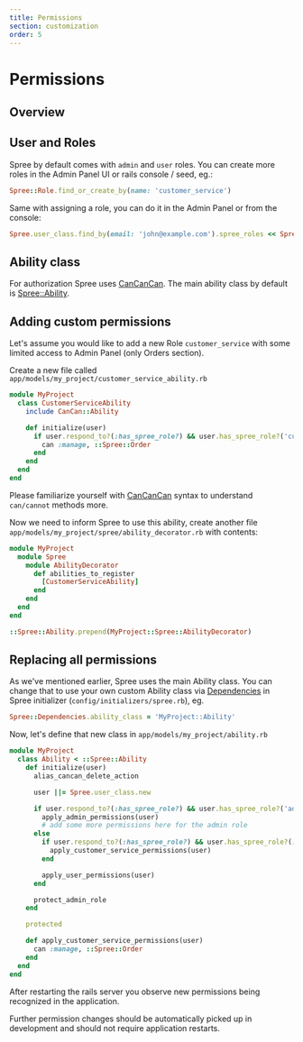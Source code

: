```yaml
---
title: Permissions
section: customization
order: 5
---
```


# Permissions

## Overview

## User and Roles

Spree by default comes with `admin` and `user` roles. You can create more roles in the Admin Panel UI or rails console / seed, eg.:

```ruby
Spree::Role.find_or_create_by(name: 'customer_service')
```

Same with assigning a role, you can do it in the Admin Panel or from the console:

```ruby
Spree.user_class.find_by(email: 'john@example.com').spree_roles << Spree::Role.find_or_create_by(name: 'customer_service')
```

## Ability class

For authorization Spree uses [CanCanCan](https://github.com/CanCanCommunity/cancancan). The main ability class by default is [Spree::Ability](https://github.com/spree/spree/blob/master/core/app/models/spree/ability.rb).

## Adding custom permissions

Let's assume you would like to add a new Role `customer_service` with some limited access to Admin Panel \(only Orders section\).

Create a new file called `app/models/my_project/customer_service_ability.rb`

```ruby
module MyProject
  class CustomerServiceAbility
    include CanCan::Ability

    def initialize(user)
      if user.respond_to?(:has_spree_role?) && user.has_spree_role?('customer_service')
        can :manage, ::Spree::Order
      end
    end
  end
end
```

Please familiarize yourself with [CanCanCan](https://github.com/CanCanCommunity/cancancan) syntax to understand `can/cannot` methods more.

Now we need to inform Spree to use this ability, create another file `app/models/my_project/spree/ability_decorator.rb` with contents:

```ruby
module MyProject
  module Spree
    module AbilityDecorator
      def abilities_to_register
        [CustomerServiceAbility]
      end
    end
  end
end

::Spree::Ability.prepend(MyProject::Spree::AbilityDecorator)
```

## Replacing all permissions

As we've mentioned earlier, Spree uses the main Ability class. You can change that to use your own custom Ability class via [Dependencies](dependencies.md) in Spree initializer \(`config/initializers/spree.rb`\), eg.

```ruby
Spree::Dependencies.ability_class = 'MyProject::Ability'
```

Now, let's define that new class in `app/models/my_project/ability.rb`

```ruby
module MyProject
  class Ability < ::Spree::Ability
    def initialize(user)
      alias_cancan_delete_action

      user ||= Spree.user_class.new

      if user.respond_to?(:has_spree_role?) && user.has_spree_role?('admin')
        apply_admin_permissions(user)
        # add some more permissions here for the admin role
      else 
        if user.respond_to?(:has_spree_role?) && user.has_spree_role?(:customer_service)
          apply_customer_service_permissions(user)
        end

        apply_user_permissions(user)
      end

      protect_admin_role
    end

    protected

    def apply_customer_service_permissions(user)
      can :manage, ::Spree::Order
    end
  end
end
```

After restarting the rails server you observe new permissions being recognized in the application.

Further permission changes should be automatically picked up in development and should not require application restarts.

